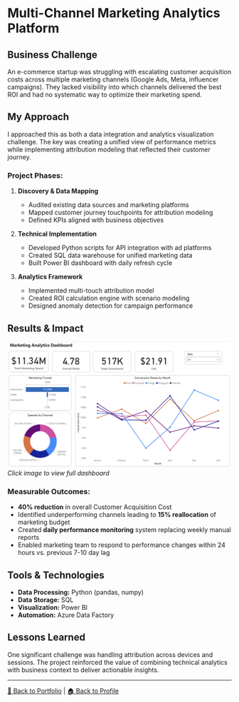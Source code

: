 # Multi-Channel Marketing Analytics Platform

## Business Challenge

An e-commerce startup was struggling with escalating customer acquisition costs across multiple marketing channels (Google Ads, Meta, influencer campaigns). They lacked visibility into which channels delivered the best ROI and had no systematic way to optimize their marketing spend.

## My Approach

I approached this as both a data integration and analytics visualization challenge. The key was creating a unified view of performance metrics while implementing attribution modeling that reflected their customer journey.

### Project Phases:

1. **Discovery & Data Mapping**
   - Audited existing data sources and marketing platforms
   - Mapped customer journey touchpoints for attribution modeling
   - Defined KPIs aligned with business objectives

2. **Technical Implementation**
   - Developed Python scripts for API integration with ad platforms
   - Created SQL data warehouse for unified marketing data
   - Built Power BI dashboard with daily refresh cycle

3. **Analytics Framework**
   - Implemented multi-touch attribution model
   - Created ROI calculation engine with scenario modeling
   - Designed anomaly detection for campaign performance

## Results & Impact

![Marketing Analytics Dashboard](https://github.com/sagar-bushan/sagar-bushan.github.io/blob/main/dashboard-images/marketing-dashboard.png)
*Click image to view full dashboard*

### Measurable Outcomes:
- **40% reduction** in overall Customer Acquisition Cost
- Identified underperforming channels leading to **15% reallocation** of marketing budget
- Created **daily performance monitoring** system replacing weekly manual reports
- Enabled marketing team to respond to performance changes within 24 hours vs. previous 7-10 day lag

## Tools & Technologies

- **Data Processing:** Python (pandas, numpy)
- **Data Storage:** SQL
- **Visualization:** Power BI
- **Automation:** Azure Data Factory

## Lessons Learned

One significant challenge was handling attribution across devices and sessions. The project reinforced the value of combining technical analytics with business context to deliver actionable insights.

---

[📂 Back to Portfolio](https://github.com/sagar-bushan/sagar-bushan.github.io) | [🏠 Back to Profile](https://github.com/sagar-bushan)
